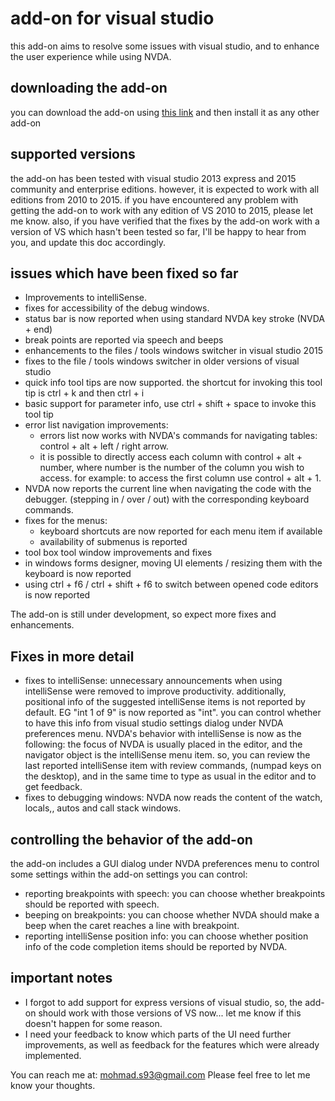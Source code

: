 # add-on for visual studio

this add-on aims to resolve some issues with visual studio, and to enhance the user experience while using NVDA.

## downloading the add-on
you can download the add-on using 
[this link](https://www.dropbox.com/s/eizkvddpnitmoyx/visualStudio-1.0dev.nvda-addon?dl=1)
and then install it as any other add-on

## supported versions
the add-on has been tested with visual studio 2013 express and 2015 community and enterprise editions. however, it is expected to work with all editions from 2010 to 2015.
if you have encountered any problem with getting the add-on to work with any edition of VS 2010 to 2015, please let me know. 
also, if you have verified that the fixes by the add-on work with a version of VS which hasn't been tested so far, I'll be happy to hear from you, and update this doc accordingly.

## issues which have been fixed so far
* Improvements to intelliSense.
* fixes for accessibility of the debug windows.
* status bar is now reported when using  standard NVDA key stroke (NVDA + end)
* break points are reported via speech and beeps
* enhancements to the files / tools windows switcher in visual studio 2015
* fixes to the file / tools windows switcher  in older versions of visual studio
* quick info tool tips are now supported. the shortcut for invoking this tool tip is ctrl + k and then ctrl + i
* basic support for parameter info, use ctrl + shift + space to invoke this tool tip
* error list navigation improvements:
	* errors list now works with NVDA's commands for navigating tables: control + alt + left / right arrow. 
	* it is possible to directly access each column with control + alt + number, where number is the number of the column you wish to access. for example: to access the first column use control + alt + 1.
* NVDA now reports the current line when navigating the code with the debugger. (stepping in / over / out) with the corresponding keyboard commands.
* fixes for the menus: 
	* keyboard shortcuts are now reported for each menu item if available 
	* availability of submenus is reported
* tool box tool window improvements and fixes
* in windows forms designer, moving UI elements / resizing them with the keyboard is now reported
* using ctrl + f6 / ctrl + shift + f6 to switch between opened code editors is now reported

The add-on is still under development, so expect more fixes and enhancements.

## Fixes in more detail

* fixes to intelliSense: unnecessary announcements when using intelliSense were removed to improve productivity. 
additionally, positional info of the suggested intelliSense items is not reported by default. EG "int 1 of 9" is now reported as "int". you can control whether to have this info from visual studio settings dialog under NVDA preferences menu.
NVDA's behavior with intelliSense is now as the following:
the focus of NVDA is usually placed in the editor, and the navigator object is the intelliSense menu item. so, you can review the last reported intelliSense item with review commands, (numpad keys on the desktop), and in the same time to type as usual in the editor and to get feedback.
* fixes to debugging windows: NVDA now reads the content of the watch, locals,, autos and call stack windows.

## controlling the behavior of the add-on
the add-on includes a GUI dialog under NVDA preferences menu to control some settings within the add-on
settings you can control:

* reporting breakpoints with speech: you can choose whether breakpoints should be reported with speech.
* beeping on breakpoints: you can choose whether NVDA should make a beep when the caret reaches a line with breakpoint.
* reporting intelliSense position info: you can choose whether position info of the code completion items should be reported by NVDA.

## important notes

* I forgot to add support for express versions of visual studio, so, the add-on should work with those versions of VS now... let me know if this doesn't happen for some reason.
* I need your feedback to know which parts of the UI need further improvements, as well as feedback for the features which were already implemented.

You can reach me at: 
mohmad.s93@gmail.com
Please feel free to let me know your thoughts.
